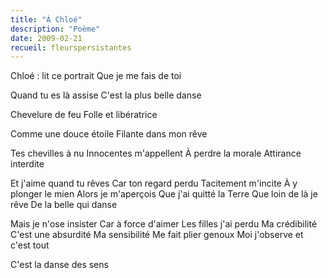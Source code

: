 ```yaml
---
title: "À Chloé"
description: "Poème"
date: 2009-02-21
recueil: fleurspersistantes
---
```


Chloé : lit ce portrait
Que je me fais de toi

Quand tu es là assise
C'est la plus belle danse

Chevelure de feu
Folle et libératrice

Comme une douce étoile
Filante dans mon rêve

Tes chevilles à nu
Innocentes m'appellent
À perdre la morale
Attirance interdite

Et j'aime quand tu rêves
Car ton regard perdu
Tacitement m'incite
À y plonger le mien
Alors je m'aperçois
Que j'ai quitté la Terre
Que loin de là je rêve
De la belle qui danse

Mais je n'ose insister
Car à force d'aimer
Les filles j'ai perdu
Ma crédibilité
C'est une absurdité
Ma sensibilité
Me fait plier genoux
Moi j'observe et c'est tout

C'est la danse des sens
